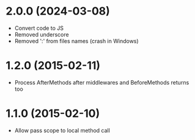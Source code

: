 # 2.0.0 (2024-03-08)
* Convert code to JS
* Removed underscore
* Removed ':' from files names (crash in Windows)

# 1.2.0 (2015-02-11)
* Process AfterMethods after middlewares and BeforeMethods returns too

# 1.1.0 (2015-02-10)
* Allow pass scope to local method call